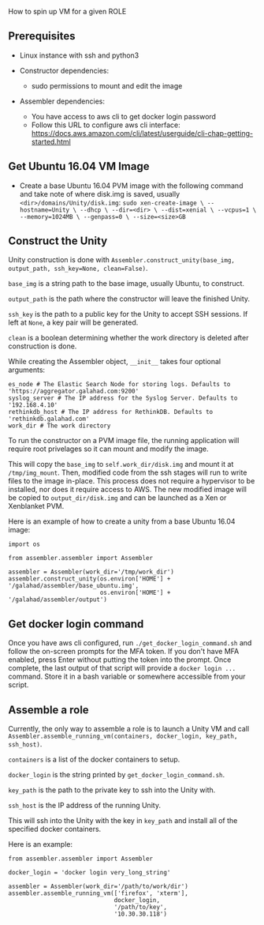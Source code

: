 
How to spin up VM for a given ROLE

## Prerequisites

- Linux instance with ssh and python3

- Constructor dependencies:
	- sudo permissions to mount and edit the image

- Assembler dependencies:
	- You have access to aws cli to get docker login password
	- Follow this URL to configure aws cli interface: https://docs.aws.amazon.com/cli/latest/userguide/cli-chap-getting-started.html

## Get Ubuntu 16.04 VM Image

- Create a base Ubuntu 16.04 PVM image with the following command and take note of where disk.img is saved, usually `<dir>/domains/Unity/disk.img`:
`sudo xen-create-image \
    --hostname=Unity \
    --dhcp \
    --dir=<dir> \
    --dist=xenial \
    --vcpus=1 \
    --memory=1024MB \
    --genpass=0 \
    --size=<size>GB`

## Construct the Unity

Unity construction is done with `Assembler.construct_unity(base_img, output_path, ssh_key=None, clean=False)`.

`base_img` is a string path to the base image, usually Ubuntu, to construct.

`output_path` is the path where the constructor will leave the finished Unity.

`ssh_key` is the path to a public key for the Unity to accept SSH sessions. If left at `None`, a key pair will be generated.

`clean` is a boolean determining whether the work directory is deleted after construction is done.

While creating the Assembler object, `__init__` takes four optional arguments:
```
es_node # The Elastic Search Node for storing logs. Defaults to 'https://aggregator.galahad.com:9200'
syslog_server # The IP address for the Syslog Server. Defaults to '192.168.4.10'
rethinkdb_host # The IP address for RethinkDB. Defaults to 'rethinkdb.galahad.com'
work_dir # The work directory
```

To run the constructor on a PVM image file, the running application will require root privelages so it can mount and modify the image.

This will copy the `base_img` to `self.work_dir/disk.img` and mount it at `/tmp/img_mount`. Then, modified code from the ssh stages will run to write files to the image in-place. This process does not require a hypervisor to be installed, nor does it require access to AWS. The new modified image will be copied to `output_dir/disk.img` and can be launched as a Xen or Xenblanket PVM.

Here is an example of how to create a unity from a base Ubuntu 16.04 image:
```
import os

from assembler.assembler import Assembler

assembler = Assembler(work_dir='/tmp/work_dir')
assembler.construct_unity(os.environ['HOME'] + '/galahad/assembler/base_ubuntu.img',
                          os.environ['HOME'] + '/galahad/assembler/output')
```

## Get docker login command

Once you have aws cli configured, run `./get_docker_login_command.sh` and follow the on-screen prompts for the MFA token. If you don't have MFA enabled, press Enter without putting the token into the prompt. Once complete, the last output of that script will provide a `docker login ...` command. Store it in a bash variable or somewhere accessible from your script.

## Assemble a role

Currently, the only way to assemble a role is to launch a Unity VM and call `Assembler.assemble_running_vm(containers, docker_login, key_path, ssh_host)`.

`containers` is a list of the docker containers to setup.

`docker_login` is the string printed by `get_docker_login_command.sh`.

`key_path` is the path to the private key to ssh into the Unity with.

`ssh_host` is the IP address of the running Unity.

This will ssh into the Unity with the key in `key_path` and install all of the specified docker containers.

Here is an example:
```
from assembler.assembler import Assembler

docker_login = 'docker login very_long_string'

assembler = Assembler(work_dir='/path/to/work/dir')
assembler.assemble_running_vm(['firefox', 'xterm'],
                              docker_login,
                              '/path/to/key',
                              '10.30.30.118')
```
